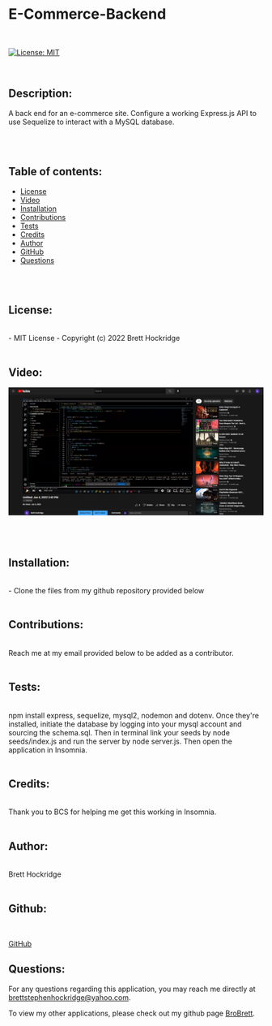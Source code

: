 # E-Commerce-Backend

<br>

[![License: MIT](https://img.shields.io/badge/License-MIT-blue.svg)](https://opensource.org/licenses/MIT)
  
<br>

## Description:

A back end for an e-commerce site. Configure a working Express.js API to use Sequelize to interact with a MySQL database.

<br>
<br>


## Table of contents:

  * [License](#license)
  * [Video](#video)
  * [Installation](#installation)
  * [Contributions](#contributions)
  * [Tests](#tests)
  * [Credits](#credits)
  * [Author](#author)
  * [GitHub](#github)
  * [Questions](#questions)

<br>
<br>
  
## License:
<br>
      -  MIT License - Copyright (c) 2022 Brett Hockridge

<br>
<br>

## Video:

[![Video-Link](images/youtube-screenshot.png)](https://youtu.be/B_Y5bDMrlWE)
  
  
<br> 
<br>

## Installation:
<br>
      -  Clone the files from my github repository provided below

<br>
<br>
  
  
## Contributions:
<br>
Reach me at my email provided below to be added as a contributor.

<br>
<br>
  
## Tests: 
<br>
npm install express, sequelize, mysql2, nodemon and dotenv. Once they're installed, initiate the database by logging into your mysql account and sourcing the schema.sql. Then in terminal link your seeds by node seeds/index.js and run the server by node server.js. Then open the application in Insomnia. 
  
<br>
<br>

## Credits:
<br>
Thank you to BCS for helping me get this working in Insomnia.

<br>
<br>

## Author:
<br>
Brett Hockridge
  
<br>
<br>

## Github:
<br>

[GitHub](https://github.com/BroBrett/E-Commerce-Backend)

## Questions:
  For any questions regarding this application, you may reach me directly at brettstephenhockridge@yahoo.com.

  To view my other applications, please check out my github page [BroBrett](https://github.com/BroBrett).